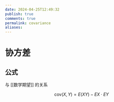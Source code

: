 ```yaml
---
date: 2024-04-25T12:49:32
publish: true
comments: true
permalink: covariance
aliases:
---
```


# 协方差

## 公式

与 [[数学期望]] 的关系

$$
\mathrm{cov}(X,Y)=E(XY)-EX \cdot EY
$$

